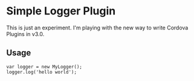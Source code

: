 # Simple Logger Plugin

This is just an experiment. I'm playing with the new way to write Cordova Plugins in v3.0.

## Usage

    var logger = new MyLogger();
    logger.log('hello world');
